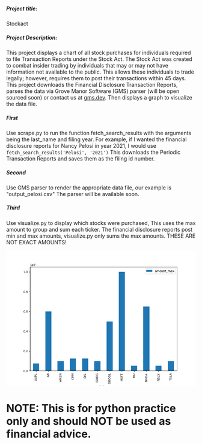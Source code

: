 ##### Project title:
Stockact

##### Project Description:
This project displays a chart of all stock purchases for individuals required to file Transaction Reports under the Stock Act. The Stock Act was created to combat insider trading by individuals that may or may not have information not available to the public. This allows these individuals to trade legally; however, requires them to post their transactions within 45 days. This project downloads the Financial Disclosure Transaction Reports, parses the data via Grove Manor Software (GMS) parser (will be open sourced soon) or contact us at [gms.dev](https://gms.dev). Then displays a graph to visualize the data file.  


##### First
Use scrape.py to run the function fetch_search_results with the arguments being the last_name and filing year. For example, if I wanted the financial disclosure reports for Nancy Pelosi in year 2021, I would use         
`fetch_search_results('Pelosi', '2021')`
This downloads the Periodic Transaction Reports and saves them as the filing id number.

##### Second
Use GMS parser to render the appropriate data file, our example is "output_pelosi.csv" The parser will be available soon.

##### Third
Use visualize.py to display which stocks were purchased, This uses the max amount to group and sum each ticker. The financial disclosure reports post min and max amounts, visualize.py only sums the max amounts. THESE ARE NOT EXACT AMOUNTS!

<img src="figure_1.png">

# NOTE: This is for python practice only and should NOT be used as financial advice.
